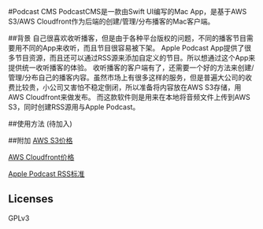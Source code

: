 #Podcast CMS
PodcastCMS是一款由Swift UI编写的Mac App，是基于AWS S3/AWS Cloudfront作为后端的创建/管理/分布播客的Mac客户端。

##背景
自己很喜欢收听播客，但是由于各种平台版权的问题，不同的播客节目需要用不同的App来收听，而且节目很容易被下架。
Apple Podcast App提供了很多节目资源，而且还可以通过RSS源来添加自定义的节目。所以想通过这个App来提供统一收听播客的体验。
收听播客的客户端有了，还需要一个好的方法来创建/管理/分布自己的播客内容。虽然市场上有很多这样的服务，但是普遍大公司的收费比较贵，小公司又害怕不稳定倒闭，所以准备将内容放在AWS S3存储，用AWS Cloudfront来做发布。
而这款软件则是用来在本地将音频文件上传到AWS S3，同时创建RSS源用与Apple Podcast。

##使用方法
(待加入)

##附加
[AWS S3价格](https://aws.amazon.com/cn/s3/pricing/)

[AWS Cloudfront价格](https://aws.amazon.com/cn/cloudfront/pricing/)

[Apple Podcast RSS标准](https://help.apple.com/itc/podcasts_connect/#/itcb54353390)

## Licenses
GPLv3
